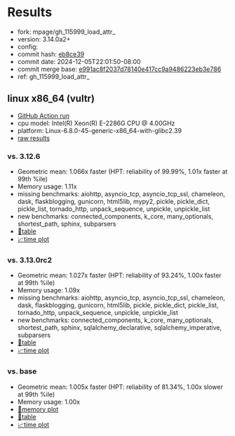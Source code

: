 # Results

- fork: mpage/gh_115999_load_attr_
- version: 3.14.0a2+
- config: 
- commit hash: [eb8ce39](https://github.com/mpage/cpython/commit/eb8ce39)
- commit date: 2024-12-05T22:01:50-08:00
- commit merge base: [e991ac8f2037d78140e417cc9a9486223eb3e786](https://github.com/python/cpython/commit/e991ac8f2037d78140e417cc9a9486223eb3e786)
- ref: gh_115999_load_attr_

## linux x86_64 (vultr)

- [GitHub Action run](https://github.com/facebookexperimental/free-threading-benchmarking/actions/runs/12193931889)
- cpu model: Intel(R) Xeon(R) E-2286G CPU @ 4.00GHz
- platform: Linux-6.8.0-45-generic-x86_64-with-glibc2.39
- [raw results](bm-20241205-vultr-x86_64-mpage-gh_115999_load_attr_-3.14.0a2%2B-eb8ce39.json)

### vs. 3.12.6

- Geometric mean: 1.066x faster (HPT: reliability of 99.99%, 1.01x faster at 99th %ile)
- Memory usage: 1.11x
- missing benchmarks: aiohttp, asyncio_tcp, asyncio_tcp_ssl, chameleon, dask, flaskblogging, gunicorn, html5lib, mypy2, pickle, pickle_dict, pickle_list, tornado_http, unpack_sequence, unpickle, unpickle_list
- new benchmarks: connected_components, k_core, many_optionals, shortest_path, sphinx, subparsers
- [📄table](bm-20241205-vultr-x86_64-mpage-gh_115999_load_attr_-3.14.0a2%2B-eb8ce39-vs-3.12.6.md)
- [📈time plot](bm-20241205-vultr-x86_64-mpage-gh_115999_load_attr_-3.14.0a2%2B-eb8ce39-vs-3.12.6.svg)

### vs. 3.13.0rc2

- Geometric mean: 1.027x faster (HPT: reliability of 93.24%, 1.00x faster at 99th %ile)
- Memory usage: 1.09x
- missing benchmarks: aiohttp, asyncio_tcp, asyncio_tcp_ssl, chameleon, dask, flaskblogging, gunicorn, html5lib, pickle, pickle_dict, pickle_list, tornado_http, unpack_sequence, unpickle, unpickle_list
- new benchmarks: connected_components, k_core, many_optionals, shortest_path, sphinx, sqlalchemy_declarative, sqlalchemy_imperative, subparsers
- [📄table](bm-20241205-vultr-x86_64-mpage-gh_115999_load_attr_-3.14.0a2%2B-eb8ce39-vs-3.13.0rc2.md)
- [📈time plot](bm-20241205-vultr-x86_64-mpage-gh_115999_load_attr_-3.14.0a2%2B-eb8ce39-vs-3.13.0rc2.svg)

### vs. base

- Geometric mean: 1.005x faster (HPT: reliability of 81.34%, 1.00x slower at 99th %ile)
- Memory usage: 1.00x
- [🧠memory plot](bm-20241205-vultr-x86_64-mpage-gh_115999_load_attr_-3.14.0a2%2B-eb8ce39-vs-base-mem.svg)
- [📄table](bm-20241205-vultr-x86_64-mpage-gh_115999_load_attr_-3.14.0a2%2B-eb8ce39-vs-base.md)
- [📈time plot](bm-20241205-vultr-x86_64-mpage-gh_115999_load_attr_-3.14.0a2%2B-eb8ce39-vs-base.svg)

